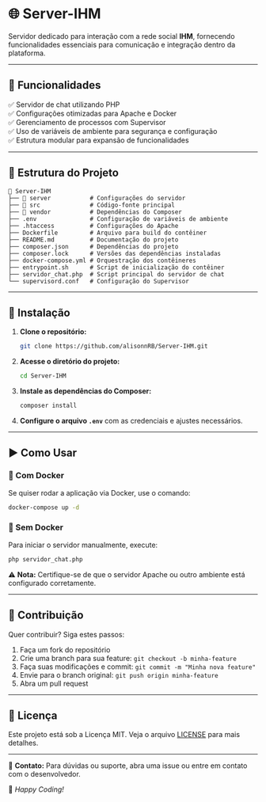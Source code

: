 # 🌐 Server-IHM

Servidor dedicado para interação com a rede social **IHM**, fornecendo funcionalidades essenciais para comunicação e integração dentro da plataforma.

---

## 📌 Funcionalidades

✅ Servidor de chat utilizando PHP<br>
✅ Configurações otimizadas para Apache e Docker<br>
✅ Gerenciamento de processos com Supervisor<br>
✅ Uso de variáveis de ambiente para segurança e configuração<br>
✅ Estrutura modular para expansão de funcionalidades

---

## 📂 Estrutura do Projeto

```
📁 Server-IHM
├── 📁 server           # Configurações do servidor
├── 📁 src              # Código-fonte principal
├── 📁 vendor           # Dependências do Composer
├── .env               # Configuração de variáveis de ambiente
├── .htaccess          # Configurações do Apache
├── Dockerfile         # Arquivo para build do contêiner
├── README.md          # Documentação do projeto
├── composer.json      # Dependências do projeto
├── composer.lock      # Versões das dependências instaladas
├── docker-compose.yml # Orquestração dos contêineres
├── entrypoint.sh      # Script de inicialização do contêiner
├── servidor_chat.php  # Script principal do servidor de chat
└── supervisord.conf   # Configuração do Supervisor
```

---

## 🚀 Instalação

1. **Clone o repositório:**
   ```bash
   git clone https://github.com/alisonnRB/Server-IHM.git
   ```

2. **Acesse o diretório do projeto:**
   ```bash
   cd Server-IHM
   ```

3. **Instale as dependências do Composer:**
   ```bash
   composer install
   ```

4. **Configure o arquivo `.env`** com as credenciais e ajustes necessários.

---

## ▶️ Como Usar

### 🔹 Com Docker
Se quiser rodar a aplicação via Docker, use o comando:
```bash
docker-compose up -d
```

### 🔹 Sem Docker
Para iniciar o servidor manualmente, execute:
```bash
php servidor_chat.php
```

⚠️ **Nota:** Certifique-se de que o servidor Apache ou outro ambiente está configurado corretamente.

---

## 🤝 Contribuição

Quer contribuir? Siga estes passos:
1. Faça um fork do repositório
2. Crie uma branch para sua feature: `git checkout -b minha-feature`
3. Faça suas modificações e commit: `git commit -m "Minha nova feature"`
4. Envie para o branch original: `git push origin minha-feature`
5. Abra um pull request

---

## 📜 Licença

Este projeto está sob a Licença MIT. Veja o arquivo [LICENSE](LICENSE) para mais detalhes.

---

📧 **Contato:** Para dúvidas ou suporte, abra uma issue ou entre em contato com o desenvolvedor.

🚀 *Happy Coding!*

